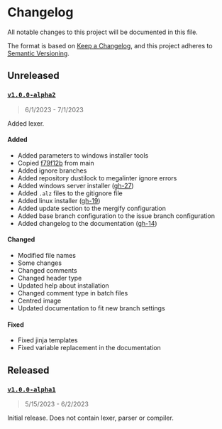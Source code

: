 # Changelog

All notable changes to this project will be documented in this file.

The format is based on [Keep a Changelog](https://keepachangelog.com/en/1.0.0/),
and this project adheres to [Semantic Versioning](https://semver.org/spec/v2.0.0.html).

## Unreleased

### [`v1.0.0-alpha2`](https://github.com/I-Language-Development/I-language-rust/releases/tag/v1.0.0-alpha2)

> 6/1/2023 - 7/1/2023

Added lexer.

#### Added

- Added parameters to windows installer tools
- Copied [f79f12b](https://github.com/I-Language-Development/I-language-rust/commit/f79f12bff9c7661d212d5782df8ca7ffe72ba94f) from main
- Added ignore branches
- Added repository dustilock to megalinter ignore errors
- Added windows server installer ([gh-27](https://github.com/I-Language-Development/I-language-rust/issues/27))
- Added `.alz` files to the gitignore file
- Added linux installer ([gh-19](https://github.com/I-Language-Development/I-language-rust/issues/19))
- Added update section to the mergify configuration
- Added base branch configuration to the issue branch configuration
- Added changelog to the documentation ([gh-14](https://github.com/I-Language-Development/I-language-rust/issues/14))

#### Changed

- Modified file names
- Some changes
- Changed comments
- Changed header type
- Updated help about installation
- Changed comment type in batch files
- Centred image
- Updated documentation to fit new branch settings

#### Fixed

- Fixed jinja templates
- Fixed variable replacement in the documentation

## Released

### [`v1.0.0-alpha1`](https://github.com/I-Language-Development/I-language-rust/releases/tag/v1.0.0-alpha1)

> 5/15/2023 - 6/2/2023

Initial release. Does not contain lexer, parser or compiler.
